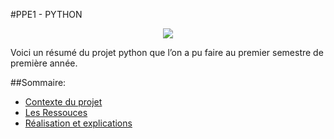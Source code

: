 #PPE1 - PYTHON

<div style="text-align: center;"><img src="http://baptistedixneuf.fr/images/10123-langage-python-logo-s-.png"><br></div>

Voici un résumé du projet python que l’on a pu faire au premier semestre de première année.

##Sommaire:

* [Contexte du projet](http://baptistedixneuf.fr/site/pages/ppe1-contexte-du-projet-17)
* [Les Ressouces](http://baptistedixneuf.fr/site/pages/ppe1-ressouces-21)
* [Réalisation et explications](http://baptistedixneuf.fr/site/pages/ppe1-projet-python-realisation-explications-19)